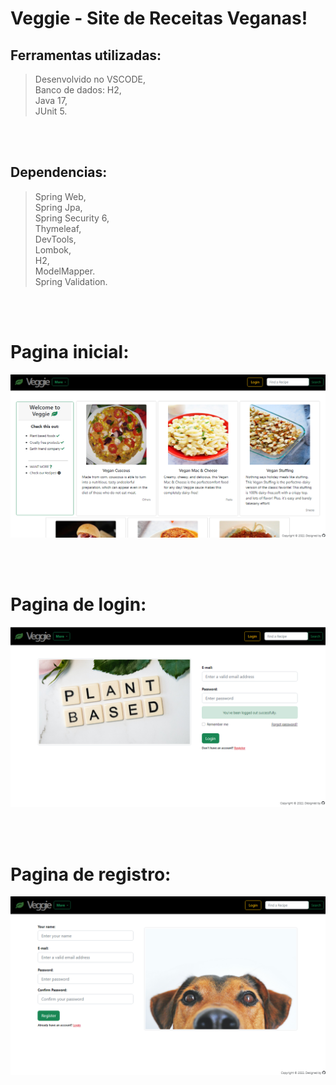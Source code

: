 # Veggie - Site de Receitas Veganas!

## Ferramentas utilizadas:
>Desenvolvido no VSCODE,<br>
>Banco de dados: H2,<br>
>Java 17,<br>
>JUnit 5.<br>

<br>
<br>


## Dependencias:
>Spring Web,<br>
>Spring Jpa,<br>
>Spring Security 6,<br>
>Thymeleaf,<br>
>DevTools,<br>
>Lombok,<br>
>H2,<br>
>ModelMapper.<br>
>Spring Validation.<br>

<br>
<br>

# Pagina inicial:
<img src="src\main\resources\static\docs\pagina-inicial.png"></img>

<br>
<br>

# Pagina de login:
<img src="src\main\resources\static\docs\login-screen.png"></img>

<br>
<br>

# Pagina de registro:
<img src="src\main\resources\static\docs\register-screen.png"></img>
